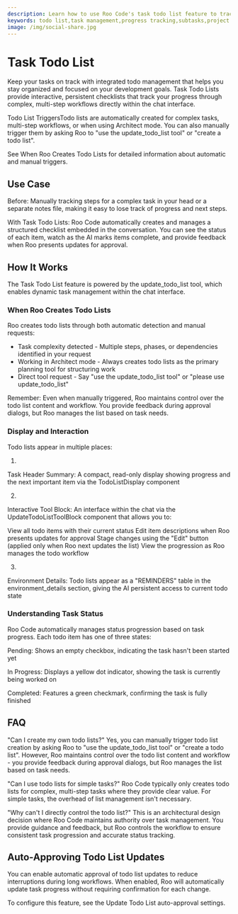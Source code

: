```yaml
---
description: Learn how to use Roo Code's task todo list feature to track progress on complex tasks, manage subtasks, and stay organized.
keywords: todo list,task management,progress tracking,subtasks,project organization
image: /img/social-share.jpg
---
```


# Task Todo List


Keep your tasks on track with integrated todo management that helps you stay organized and focused on your development goals. Task Todo Lists provide interactive, persistent checklists that track your progress through complex, multi-step workflows directly within the chat interface.



Todo List TriggersTodo lists are automatically created for complex tasks, multi-step workflows, or when using Architect mode. You can also manually trigger them by asking Roo to "use the update_todo_list tool" or "create a todo list".

See When Roo Creates Todo Lists for detailed information about automatic and manual triggers.





## Use Case​


Before: Manually tracking steps for a complex task in your head or a separate notes file, making it easy to lose track of progress and next steps.


With Task Todo Lists: Roo Code automatically creates and manages a structured checklist embedded in the conversation. You can see the status of each item, watch as the AI marks items complete, and provide feedback when Roo presents updates for approval.



## How It Works​


The Task Todo List feature is powered by the update_todo_list tool, which enables dynamic task management within the chat interface.


### When Roo Creates Todo Lists​


Roo creates todo lists through both automatic detection and manual requests:


- Task complexity detected - Multiple steps, phases, or dependencies identified in your request
- Working in Architect mode - Always creates todo lists as the primary planning tool for structuring work
- Direct tool request - Say "use the update_todo_list tool" or "please use update_todo_list"


Remember: Even when manually triggered, Roo maintains control over the todo list content and workflow. You provide feedback during approval dialogs, but Roo manages the list based on task needs.


### Display and Interaction​


Todo lists appear in multiple places:


1. 
Task Header Summary: A compact, read-only display showing progress and the next important item via the TodoListDisplay component


2. 
Interactive Tool Block: An interface within the chat via the UpdateTodoListToolBlock component that allows you to:

View all todo items with their current status
Edit item descriptions when Roo presents updates for approval
Stage changes using the "Edit" button (applied only when Roo next updates the list)
View the progression as Roo manages the todo workflow



3. 
Environment Details: Todo lists appear as a "REMINDERS" table in the environment_details section, giving the AI persistent access to current todo state



### Understanding Task Status​


Roo Code automatically manages status progression based on task progress. Each todo item has one of three states:


Pending: Shows an empty checkbox, indicating the task hasn't been started yet



In Progress: Displays a yellow dot indicator, showing the task is currently being worked on



Completed: Features a green checkmark, confirming the task is fully finished




## FAQ​


"Can I create my own todo lists?"
Yes, you can manually trigger todo list creation by asking Roo to "use the update_todo_list tool" or "create a todo list". However, Roo maintains control over the todo list content and workflow - you provide feedback during approval dialogs, but Roo manages the list based on task needs.


"Can I use todo lists for simple tasks?"
Roo Code typically only creates todo lists for complex, multi-step tasks where they provide clear value. For simple tasks, the overhead of list management isn't necessary.


"Why can't I directly control the todo list?"
This is an architectural design decision where Roo Code maintains authority over task management. You provide guidance and feedback, but Roo controls the workflow to ensure consistent task progression and accurate status tracking.



## Auto-Approving Todo List Updates​


You can enable automatic approval of todo list updates to reduce interruptions during long workflows. When enabled, Roo will automatically update task progress without requiring confirmation for each change.


To configure this feature, see the Update Todo List auto-approval settings.